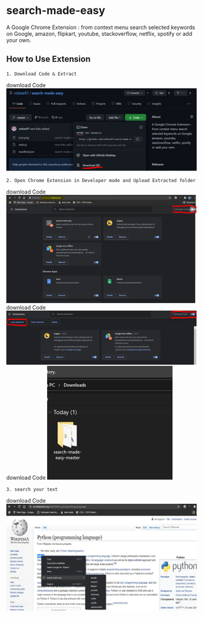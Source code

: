 # search-made-easy
A Google Chrome Extension : from context menu search selected keywords on Google, amazon, flipkart, youtube, stackoverflow, netflix, spotify or add your own.

## How to Use Extension
```
1. Download Code & Extract
```
download Code ![](https://github.com/robiee97/search-made-easy/blob/master/ss/download.JPG)
```
2. Open Chrome Extension in Developer mode and Upload Extracted folder 
```
download Code ![](https://github.com/robiee97/search-made-easy/blob/master/ss/openChromeExt.JPG)
download Code ![](https://github.com/robiee97/search-made-easy/blob/master/ss/loadExt.JPG)
download Code ![](https://github.com/robiee97/search-made-easy/blob/master/ss/uploadFolder.JPG)
```
3. search your text 
```
download Code ![](https://github.com/robiee97/search-made-easy/blob/master/ss/example.jpg)

